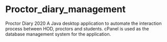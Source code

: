 # Proctor_diary_management
Proctor Diary 2020 A Java desktop application to automate the interaction process between HOD, proctors and students. cPanel is used as
the database management system for the application.

